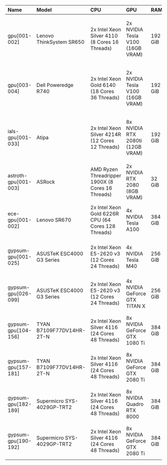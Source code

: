 | Name                 | Model                      | CPU                                                 | GPU                              | RAM     | Partitions                                              | Constraints                                                                                                            |
|:---------------------|:---------------------------|:----------------------------------------------------|:---------------------------------|:--------|:--------------------------------------------------------|:-----------------------------------------------------------------------------------------------------------------------|
| gpu[001-002]         | Lenovo ThinkSystem SR650   | 2x Intel Xeon Silver 4110 (8 Cores 16 Threads)      | 2x NVIDIA Tesla V100 (16GB VRAM) | 192 GiB | <ul><li>gpu</li><li>gpu-long</li></ul>                  | <ul><li>len-sr650_2018</li><li>avx512</li><li>v100</li><li>intel</li><li>linux-ubuntu20.04-skylake_avx512</li></ul>    |
| gpu[003-004]         | Dell Poweredge R740        | 2x Intel Xeon Gold 6140 (18 Cores 36 Threads)       | 2x NVIDIA Tesla V100 (16GB VRAM) | 192 GiB | <ul><li>gpu</li><li>gpu-long</li></ul>                  | <ul><li>len-sr650_2018</li><li>avx512</li><li>v100</li><li>intel</li><li>linux-ubuntu20.04-skylake_avx512</li></ul>    |
| ials-gpu[001-033]    | Atipa                      | 2x Intel Xeon Silver 4214R (12 Cores 12 Threads)    | 8x NVIDIA RTX 2080ti (12GB VRAM) | 192 GiB | <ul><li>ials-gpu</li><li>gpu</li><li>gpu-long</li></ul> | <ul><li>ials_gigabyte_2020</li><li>avx512</li><li>2080ti</li><li>intel</li><li>linux-ubuntu20.04-cascadelake</li></ul> |
| astroth-gpu[001-003] | ASRock                     | AMD Ryzen Threadripper 1900X (8 Cores 16 Threads)   | 2x NVIDIA RTX 2080 (8GB VRAM)    | 32 GiB  | <ul><li>astroth-gpu</li></ul>                           | <ul><li>astro_asrock_x399_2020</li><li>2080</li><li>amd</li><li>linux-ubuntu20.04-zen</li></ul>                        |
| ece-gpu[001-002]     | Lenovo SR670               | 2x Intel Xeon Gold 6226R CPU (64 Cores 128 Threads) | 4x NVIDIA Tesla A100             | 384 GiB | <ul><li>ece-gpu</li></ul>                               | <ul><li>ece_len-sr670_2021</li><li>avx512</li><li>a100</li><li>intel</li></ul>                                         |
| gypsum-gpu[001-025]  | ASUSTeK ESC4000 G3 Series  | 2x Intel Xeon E5-2620 v3 (12 Cores 24 Threads)      | 4x NVIDIA Tesla M40              | 256 GiB | <ul><li>gypsum-m40</li><li>gpu-preempt</li></ul>        | <ul><li>linux-ubuntu20.04-haswell</li></ul>                                                                            |
| gypsum-gpu[026-099]  | ASUSTeK ESC4000 G3 Series  | 2x Intel Xeon E5-2620 v3 (12 Cores 24 Threads)      | 4x NVIDIA GeForce GTX TITAN X    | 256 GiB | <ul><li>gypsum-titanx</li><li>gpu-preempt</li></ul>     | <ul><li>linux-ubuntu20.04-haswell</li></ul>                                                                            |
| gypsum-gpu[104-156]  | TYAN B7109F77DV14HR-2T-N   | 2x Intel Xeon Silver 4116 (24 Cores 48 Threads)     | 8x NVIDIA GeForce GTX 1080 Ti    | 384 GiB | <ul><li>gypsum-1080ti</li><li>gpu-preempt</li></ul>     | <ul><li>linux-ubuntu20.04-skylake_avx512</li></ul>                                                                     |
| gypsum-gpu[157-181]  | TYAN B7109F77DV14HR-2T-N   | 2x Intel Xeon Silver 4116 (24 Cores 48 Threads)     | 8x NVIDIA GeForce GTX 2080 Ti    | 384 GiB | <ul><li>gypsum-2080ti</li><li>gpu-preempt</li></ul>     | <ul><li>linux-ubuntu20.04-skylake_avx512</li></ul>                                                                     |
| gypsum-gpu[182-189]  | Supermicro SYS-4029GP-TRT2 | 2x Intel Xeon Silver 4116 (24 Cores 48 Threads)     | 8x NVIDIA Quadro RTX 8000        | 384 GiB | <ul><li>gypsum-rtx8000</li><li>gpu-preempt</li></ul>    | <ul><li>linux-ubuntu20.04-skylake_avx512</li></ul>                                                                     |
| gypsum-gpu[190-192]  | Supermicro SYS-4029GP-TRT2 | 2x Intel Xeon Silver 4116 (24 Cores 48 Threads)     | 8x NVIDIA GeForce GTX 2080 Ti    | 384 GiB | <ul><li>gypsum-2080ti</li><li>gpu-preempt</li></ul>     | <ul><li>linux-ubuntu20.04-skylake_avx512</li></ul>                                                                     |